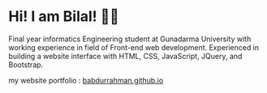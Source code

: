 # Hi! I am Bilal! :zombie_man:
Final year informatics Engineering student at Gunadarma University with working experience in field of Front-end web development. Experienced in building a website interface with HTML, CSS, JavaScript, JQuery, and Bootstrap. 

my website portfolio : [babdurrahman.github.io](#bilal-portfolio)
